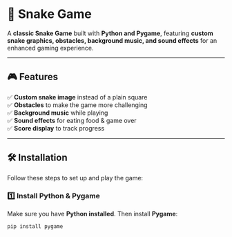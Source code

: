 # 🐍 Snake Game  

A **classic Snake Game** built with **Python and Pygame**, featuring **custom snake graphics, obstacles, background music, and sound effects** for an enhanced gaming experience.  

---

## 🎮 Features  
✅ **Custom snake image** instead of a plain square  
✅ **Obstacles** to make the game more challenging  
✅ **Background music** while playing  
✅ **Sound effects** for eating food & game over  
✅ **Score display** to track progress  

---

## 🛠️ Installation  
Follow these steps to set up and play the game:  

### **1️⃣ Install Python & Pygame**  
Make sure you have **Python installed**. Then install **Pygame**:  
```sh
pip install pygame
